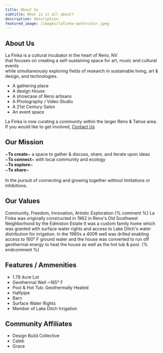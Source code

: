 ```yaml
---
title: About Us
subtitle: What is it all about?
description: description
featured_image: /images/lafinka-watercolor.jpeg
---
```


## About Us
La Finka is a cultural incubator in the heart of Reno, NV<br>
that focuses on creating a self-sustaining space for art, music and cultural events<br>
while simultaneously exploring fields of research in sustainable living, art & design, and technologies.

- A gathering place<br>
- A design House<br>
- A showcase of Reno artisans<br>
- A Photography / Video Studio<br>
- A 21st Century Salon
- An event space<br>

La Finka is now curating a community within the larger Reno & Tahoe area.<br>
If you would like to get involved, <a href="/contact" target="_blank">Contact Us</a>

## Our Mission
~**To create**~ a space to gather & discuss, share, and iterate upon ideas<br>
~**To connect**~ with local community and ecology<br>
~**To explore**~<br>
~**To share**~<br>
<br>
In the pursuit of connecting and growing together without limitations or inhibitions.

## Our Values
Community, Freedom, Innovation, Artistic Exploration
{% comment %} 
La Finka was originally constructed in 1962 in Reno's Old Southwest Neighborhood by the Edmiston Estate It was a custom family home which was granted with surface water rights and access to Lake Ditch's water distribution for irrigation. In the 1980s a 400ft well was drilled enabling access to 160° F ground water and the house was converted to run off geothermal energy to heat the house as well as the hot tub & pool.
{% endcomment %} 

[//]: # (ToDo:: Infographic Timeline)
[//]: # (House built, Geo Added, Purchased, Renovated, Halfpipe, First Banana Rodeo, First Moon Boom etc..., Future)

## Features / Ammenities
- 1.79 Acre Lot
- Geothermal Well ~165° F
- Pool & Hot Tub: Geothermally Heated
- Halfpipe
- Barn
- Surface Water Rights
- Member of Lake Ditch Irrigation

## Community Affiliates
- Design Build Collective
- Caleb
- Grace
